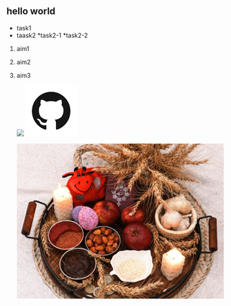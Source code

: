 ##
## hello world
* task1
* taask2
   *task2-1
   *task2-2

1. aim1
2. aim2
3. aim3
   
   ![](https://gitlab.com/picbed/bed/uploads/75985eac80cb11269120d0283ce6a8a5/logo.png)
   ![](img2/download.png)


   ![](img2/persian-new-year.jpg)
